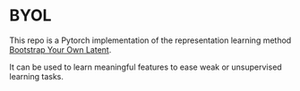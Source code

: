 # BYOL

This repo is a Pytorch implementation of the representation learning method [Bootstrap Your Own Latent](https://arxiv.org/pdf/2006.07733.pdf).

It can be used to learn meaningful features to ease weak or unsupervised learning tasks.